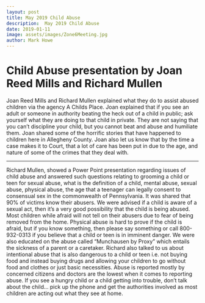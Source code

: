 ```yaml
---
layout: post
title: May 2019 Child Abuse
description:  May 2019 Child Abuse
date: 2019-01-11
image: assets/images/Zone6Meeting.jpg
author: Mark Howe
---
```

# Child Abuse presentation by Joan Reed Mills and Richard Mullen

Joan Reed Mills and Richard Mullen explained what they do to assist abused children via the
agency A Childs Place. Joan explained that if you see an adult or someone in authority beating
the heck out of a child in public; ask yourself what they are doing to that child in private. They
are not saying that you can’t discipline your child, but you cannot beat and abuse and
humiliate them. Joan shared some of the horrific stories that have happened to children here
in Allegheny County. Joan also let us know that by the time a case makes it to Court, that a lot
of care has been put in due to the age, and nature of some of the crimes that they deal with. 

---

Richard Mullen, showed a Power Point presentation regarding issues of child abuse and
answered such questions relating to grooming a child or teen for sexual abuse, what is the
definition of a child, mental abuse, sexual abuse, physical abuse, the age that a teenager can
legally consent to consensual sex in the commonwealth of Pennsylvania. It was shared that
90% of victims know their abusers. We were advised if a child is aware of a sexual act, then
it’s a very good possibility that the child is being abused. Most children while afraid will not
tell on their abusers due to fear of being removed from the home. Physical abuse is hard to
prove if the child is afraid, but if you know something, then please say something or call 800-
932-0313 if you believe that a child or teen is in imminent danger. We were also educated on
the abuse called “Munchausen by Proxy” which entails the sickness of a parent or a caretaker.
Richard also talked to us about intentional abuse that is also dangerous to a child or teen i.e.
not buying food and instead buying drugs and allowing your children to go without food and
clothes or just basic necessities. Abuse is reported mostly by concerned citizens and doctors
are the lowest when it comes to reporting abuse. If you see a hungry child or a child getting
into trouble, don’t talk about the child… pick up the phone and get the authorities involved as
most children are acting out what they see at home.
